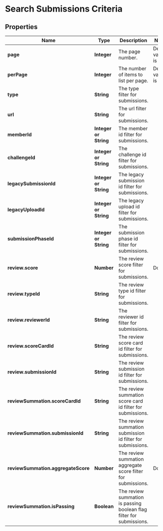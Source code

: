 # Search Submissions Criteria

## Properties

Name | Type | Description | Notes
------------ | ------------- | ------------- | -------------
**page** | **Integer** | The page number. | Default value is 1
**perPage** | **Integer** | The number of items to list per page. | Default value is 20
**type** | **String** | The type filter for submissions. |
**url** | **String** | The url filter for submissions. |
**memberId** | **Integer or String** | The member id filter for submissions. |
**challengeId** | **Integer or String** | The challenge id filter for submissions. |
**legacySubmissionId** | **Integer or String** | The legacy submission id filter for submissions. |
**legacyUploadId** | **Integer or String** | The legacy upload id filter for submissions. |
**submissionPhaseId** | **Integer or String** | The submission phase id filter for submissions. |
**review.score** | **Number** | The review score filter for submissions. | Double
**review.typeId** | **String** | The review type id filter for submissions. |
**review.reviewerId** | **String** | The reviewer id filter for submissions. |
**review.scoreCardId** | **String** | The review score card id filter for submissions. |
**review.submissionId** | **String** | The review submission id filter for submissions. |
**reviewSummation.scoreCardId** | **String** | The review summation score card id filter for submissions. |
**reviewSummation.submissionId** | **String** | The review summation submission id filter for submissions. |
**reviewSummation.aggregateScore** | **Number** | The review summation aggregate score filter for submissions. | Double
**reviewSummation.isPassing** | **Boolean** | The review summation is passing boolean flag filter for submissions. |
